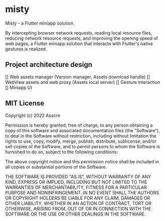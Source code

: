 # misty

Misty - a Flutter miniapp solution.

By intercepting browser network requests, reading local resource files, 
reducing network resource requests, and improving the opening speed of web pages, 
a Flutter miniapp solution that interacts with Flutter's native gestures is realized.

## Project architecture design

[] Web assets manager (Version manager, Assets download handle)
[] WebView assets and web proxy (Assets local server)
[] Gesture interaction
[] Miniapp UI

## MIT License

Copyright (c) 2022 Asscre

Permission is hereby granted, free of charge, to any person obtaining a copy
of this software and associated documentation files (the "Software"), to deal
in the Software without restriction, including without limitation the rights
to use, copy, modify, merge, publish, distribute, sublicense, and/or sell
copies of the Software, and to permit persons to whom the Software is
furnished to do so, subject to the following conditions:

The above copyright notice and this permission notice shall be included in all
copies or substantial portions of the Software.

THE SOFTWARE IS PROVIDED "AS IS", WITHOUT WARRANTY OF ANY KIND, EXPRESS OR
IMPLIED, INCLUDING BUT NOT LIMITED TO THE WARRANTIES OF MERCHANTABILITY,
FITNESS FOR A PARTICULAR PURPOSE AND NONINFRINGEMENT. IN NO EVENT SHALL THE
AUTHORS OR COPYRIGHT HOLDERS BE LIABLE FOR ANY CLAIM, DAMAGES OR OTHER
LIABILITY, WHETHER IN AN ACTION OF CONTRACT, TORT OR OTHERWISE, ARISING FROM,
OUT OF OR IN CONNECTION WITH THE SOFTWARE OR THE USE OR OTHER DEALINGS IN THE
SOFTWARE.
